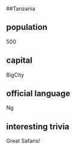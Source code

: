 ##Tanzania
## population
500

## capital
BigCity
 
## official language
Ng

## interesting trivia
Great Safaris!


